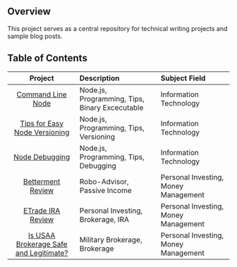## Overview

This project serves as a central repository for technical writing projects and sample blog posts.  

## Table of Contents

| Project | Description | Subject Field |
|:---------:|:-------------|:------------|
| [Command Line Node](./command-line-node/README.md) | Node.js, Programming, Tips, Binary Excecutable | Information Technology |
| [Tips for Easy Node Versioning](./node-versioning/README.md) | Node.js, Programming, Tips, Versioning | Information Technology |
| [Node Debugging](./node-debugging/README.md)| Node.js, Programming, Tips, Debugging | Information Technology |
| [Betterment Review](./BettermentReview.pdf) | Robo-Advisor, Passive Income | Personal Investing, Money Management |
| [ETrade IRA Review](./ETradeIRAReview.pdf) | Personal Investing, Brokerage, IRA | Personal Investing, Money Management |
| [Is USAA Brokerage Safe and Legitimate?](./IsUSAABrokerageSafeandLegitimate.pdf) | Military Brokerage, Brokerage | Personal Investing, Money Management |